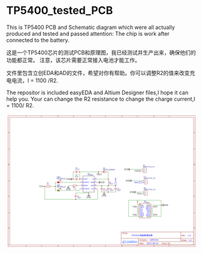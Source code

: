 # TP5400_tested_PCB
This is TP5400 PCB and Schematic diagram which were all actually produced and tested and passed
attention: The chip is work after connected to the battery.

这是一个TP5400芯片的测试PCB和原理图，我已经测试并生产出来，确保他们的功能都正常。
注意，该芯片需要正常接入电池才能工作。

文件里包含立创EDA和AD的文件，希望对你有帮助。你可以调整R2的值来改变充电电流，I = 1100 /R2.

The repositor is included easyEDA and Altium Designer files,I hope it can help you.
Your can change the R2 resistance to change the charge current,I = 1100/ R2.

![image](https://github.com/sethome2/TP5400_tested_PCB/blob/main/Schematic_TP5400%E7%94%B5%E6%B1%A0%E5%85%85%E7%94%B5%E5%99%A8%E6%B5%8B%E8%AF%95%E6%9D%BF_2021-06-20.png)
 
